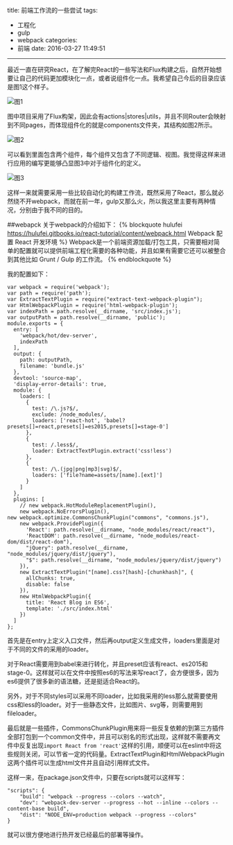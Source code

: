 title: 前端工作流的一些尝试
tags:
  - 工程化
  - gulp
  - webpack
categories:
  - 前端
date: 2016-03-27 11:49:51
---

最近一直在研究React，在了解完React的一些写法和Flux构建之后，自然开始想要让自己的代码更加模块化一点，或者说组件化一点。我希望自己今后的目录应该是图1这个样子。

![图1](http://ww4.sinaimg.cn/mw690/7314808bgw1f2bazkjo84j206q0ck0tf.jpg "图1")

图中项目采用了Flux构架，因此会有actions|stores|utils，并且不同Router会映射到不同pages，而体现组件化的就是components文件夹，其结构如图2所示。

![图2](http://ww4.sinaimg.cn/mw690/7314808bgw1f2bazlek6ej206704xt8v.jpg "图2")

可以看到里面包含两个组件，每个组件又包含了不同逻辑、视图。我觉得这样来进行应用的编写更能够凸显图3中对于组件化的定义。

![图3](http://ww4.sinaimg.cn/mw690/7314808bgw1f2bazloo4kj20gh0a7my9.jpg "图3")

这样一来就需要采用一些比较自动化的构建工作流，既然采用了React，那么就必然绕不开webpack，而就在前一年，gulp又那么火，所以我这里主要有两种情况，分别由于我不同的目的。

##webapck
关于webpack的介绍如下：
{% blockquote hulufei https://hulufei.gitbooks.io/react-tutorial/content/webpack.html Webpack 配置 React 开发环境 %}
Webpack是一个前端资源加载/打包工具，只需要相对简单的配置就可以提供前端工程化需要的各种功能，并且如果有需要它还可以被整合到其他比如 Grunt / Gulp 的工作流。
{% endblockquote %}

我的配置如下：

```
var webpack = require('webpack');
var path = require('path');
var ExtractTextPlugin = require("extract-text-webpack-plugin");
var HtmlWebpackPlugin = require('html-webpack-plugin');
var indexPath = path.resolve(__dirname, 'src/index.js');
var outputPath = path.resolve(__dirname, 'public');
module.exports = {
  entry: [
    'webpack/hot/dev-server',
    indexPath
  ],
  output: {
    path: outputPath,
    filename: 'bundle.js'
  },
  devtool: 'source-map',
  'display-error-details': true,
  module: {
    loaders: [
      {
        test: /\.js?$/,
        exclude: /node_modules/,
        loaders: ['react-hot', 'babel?presets[]=react,presets[]=es2015,presets[]=stage-0']
      },
      {
        test: /.less$/,
        loader: ExtractTextPlugin.extract('css!less')
      },
      {
        test: /\.(jpg|png|mp3|svg)$/,
        loaders: ['file?name=assets/[name].[ext]']
      }
    ]
  },
  plugins: [
    // new webpack.HotModuleReplacementPlugin(),
    new webpack.NoErrorsPlugin(),
new webpack.optimize.CommonsChunkPlugin("commons", "commons.js"),
    new webpack.ProvidePlugin({
      'React': path.resolve(__dirname, "node_modules/react/react"),
      'ReactDOM': path.resolve(__dirname, "node_modules/react-dom/dist/react-dom"),
      "jQuery": path.resolve(__dirname, "node_modules/jquery/dist/jquery"),
      "$": path.resolve(__dirname, "node_modules/jquery/dist/jquery")
    }),
    new ExtractTextPlugin("[name].css?[hash]-[chunkhash]", {
      allChunks: true,
      disable: false
    }),
    new HtmlWebpackPlugin({
      title: 'React Blog in ES6',
      template: './src/index.html'
    })
  ]
};
```

首先是在entry上定义入口文件，然后再output定义生成文件，loaders里面是对于不同的文件的采用的loader。

对于React需要用到babel来进行转化，并且preset应该有react、es2015和stage-0。这样就可以在文件中按照es6的写法来写react了，会方便很多，因为es6提供了很多新的语法糖，还是挺适合React的。

另外，对于不同styles可以采用不同loader，比如我采用的less那么就需要使用css和less的loader。对于一些静态文件，比如图片、svg等，则需要用到fileloader。

最后就是一些插件，CommonsChunkPlugin用来将一些反复依赖的到第三方插件全部打包到一个common文件中，并且可以别名的形式出现，这样就不需要再文件中反复出现`import React from 'react'`这样的引用，顺便可以在eslint中将这些规则关闭，可以节省一定的代码量。ExtractTextPlugin和HtmlWebpackPlugin这两个插件可以生成html文件并且自动引用样式文件。

这样一来，在package.json文件中，只要在scripts就可以这样写：

    "scripts": {
        "build": "webpack --progress --colors --watch",
        "dev": "webpack-dev-server --progress --hot --inline --colors --content-base build",
        "dist": "NODE_ENV=production webpack --progress --colors"
    }

就可以很方便地进行热开发已经最后的部署等操作。